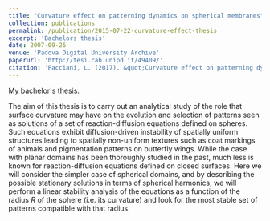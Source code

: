 ```yaml
---
title: "Curvature effect on patterning dynamics on spherical membranes"
collection: publications
permalink: /publication/2015-07-22-curvature-effect-thesis
excerpt: 'Bachelors thesis'
date: 2007-09-26
venue: 'Padova Digital University Archive'
paperurl: 'http://tesi.cab.unipd.it/49409/'
citation: 'Pacciani, L. (2017). &quot;Curvature effect on patterning dynamics on spherical membranes&quot; <i>Padova Digital University Archive</i>.'
---
```

My bachelor's thesis.

The aim of this thesis is to carry out an analytical study of the role that surface curvature may have on the evolution and selection of patterns seen as solutions of a set of reaction-diffusion equations defined on spheres. Such equations exhibit diffusion-driven instability of spatially uniform structures leading to spatially non-uniform textures such as coat markings of animals and pigmentation patterns on butterfly wings. While the case with planar domains has been thoroughly studied in the past, much less is known for reaction-diffusion equations defined on closed surfaces. Here we will consider the simpler case of spherical domains, and by describing the possible stationary solutions in terms of spherical harmonics, we will perform a linear stability analysis of the equations as a function of the radius $R$ of the sphere (i.e. its curvature) and look for the most stable set of patterns compatible with that radius.
